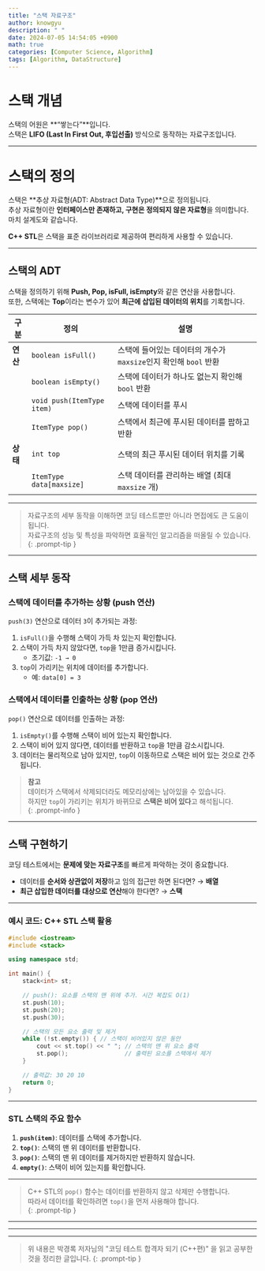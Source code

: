 ```yaml
---
title: "스택 자료구조"
author: knowgyu
description: " "
date: 2024-07-05 14:54:05 +0900
math: true
categories: [Computer Science, Algorithm]
tags: [Algorithm, DataStructure]
---
```


# 스택 개념

스택의 어원은 **“쌓는다”**입니다.  
스택은 **LIFO (Last In First Out, 후입선출)** 방식으로 동작하는 자료구조입니다.

---

# 스택의 정의

스택은 **추상 자료형(ADT: Abstract Data Type)**으로 정의됩니다.  
추상 자료형이란 **인터페이스만 존재하고, 구현은 정의되지 않은 자료형**을 의미합니다. 마치 설계도와 같습니다.

**C++ STL**은 스택을 표준 라이브러리로 제공하여 편리하게 사용할 수 있습니다.

---

## 스택의 ADT

스택을 정의하기 위해 **Push, Pop, isFull, isEmpty**와 같은 연산을 사용합니다.  
또한, 스택에는 **Top**이라는 변수가 있어 **최근에 삽입된 데이터의 위치**를 기록합니다.

| 구분     | 정의                       | 설명                                                             |
| -------- | -------------------------- | ---------------------------------------------------------------- |
| **연산** | `boolean isFull()`         | 스택에 들어있는 데이터의 개수가 `maxsize`인지 확인해 `bool` 반환 |
|          | `boolean isEmpty()`        | 스택에 데이터가 하나도 없는지 확인해 `bool` 반환                 |
|          | `void push(ItemType item)` | 스택에 데이터를 푸시                                             |
|          | `ItemType pop()`           | 스택에서 최근에 푸시된 데이터를 팝하고 반환                      |
| **상태** | `int top`                  | 스택의 최근 푸시된 데이터 위치를 기록                            |
|          | `ItemType data[maxsize]`   | 스택 데이터를 관리하는 배열 (최대 `maxsize` 개)                  |

---

> 자료구조의 세부 동작을 이해하면 코딩 테스트뿐만 아니라 면접에도 큰 도움이 됩니다.  
> 자료구조의 성능 및 특성을 파악하면 효율적인 알고리즘을 떠올릴 수 있습니다.  
{: .prompt-tip }

---

## 스택 세부 동작

### **스택에 데이터를 추가하는 상황 (push 연산)**

`push(3)` 연산으로 데이터 `3`이 추가되는 과정:

1. `isFull()`을 수행해 스택이 가득 차 있는지 확인합니다.  
2. 스택이 가득 차지 않았다면, `top`을 1만큼 증가시킵니다.  
   - 초기값: `-1 → 0`  
3. `top`이 가리키는 위치에 데이터를 추가합니다.  
   - 예: `data[0] = 3`

### **스택에서 데이터를 인출하는 상황 (pop 연산)**

`pop()` 연산으로 데이터를 인출하는 과정:

1. `isEmpty()`를 수행해 스택이 비어 있는지 확인합니다.  
2. 스택이 비어 있지 않다면, 데이터를 반환하고 `top`을 1만큼 감소시킵니다.  
3. 데이터는 물리적으로 남아 있지만, `top`이 이동하므로 스택은 비어 있는 것으로 간주됩니다.

> **참고**  
> 데이터가 스택에서 삭제되더라도 메모리상에는 남아있을 수 있습니다.  
> 하지만 `top`이 가리키는 위치가 바뀌므로 **스택은 비어 있다**고 해석됩니다.  
{: .prompt-info }

---

## 스택 구현하기

코딩 테스트에서는 **문제에 맞는 자료구조**를 빠르게 파악하는 것이 중요합니다.

- 데이터를 **순서와 상관없이 저장**하고 임의 접근만 하면 된다면? → **배열**  
- **최근 삽입한 데이터를 대상으로 연산**해야 한다면? → **스택**

---

### 예시 코드: C++ STL 스택 활용

```cpp
#include <iostream>
#include <stack>

using namespace std;

int main() {
    stack<int> st;

    // push(): 요소를 스택의 맨 위에 추가. 시간 복잡도 O(1)
    st.push(10);
    st.push(20);
    st.push(30);

    // 스택의 모든 요소 출력 및 제거
    while (!st.empty()) { // 스택이 비어있지 않은 동안
        cout << st.top() << " "; // 스택의 맨 위 요소 출력
        st.pop();                // 출력된 요소를 스택에서 제거
    }

    // 출력값: 30 20 10
    return 0;
}
```

---

### STL 스택의 주요 함수

1. **`push(item)`**: 데이터를 스택에 추가합니다.  
2. **`top()`**: 스택의 맨 위 데이터를 반환합니다.  
3. **`pop()`**: 스택의 맨 위 데이터를 제거하지만 반환하지 않습니다.  
4. **`empty()`**: 스택이 비어 있는지를 확인합니다.

---

> C++ STL의 `pop()` 함수는 데이터를 반환하지 않고 삭제만 수행합니다.  
> 따라서 데이터를 확인하려면 `top()`을 먼저 사용해야 합니다.  
{: .prompt-tip }

---
---
---
> 위 내용은 박경록 저자님의 "코딩 테스트 합격자 되기 (C++편)" 을 읽고 공부한 것을 정리한 글입니다.
{: .prompt-tip }
